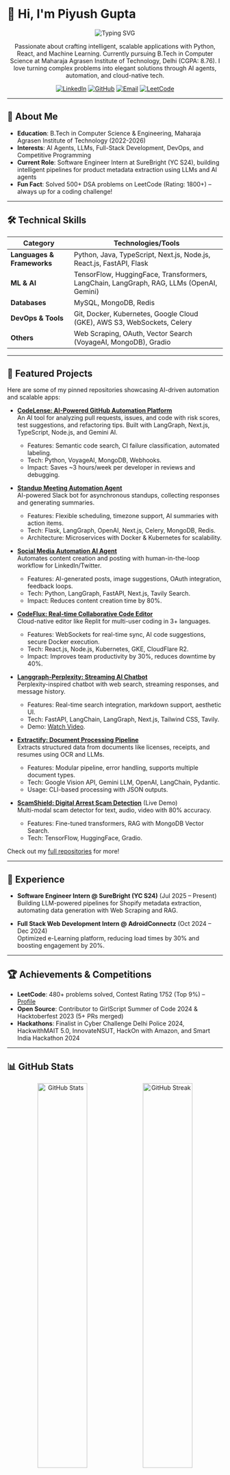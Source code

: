 # 👋 Hi, I'm Piyush Gupta

<p align="center">
  <img src="https://readme-typing-svg.herokuapp.com?font=Fira+Code&size=22&pause=1000&color=4CAF50&center=true&vCenter=true&width=435&lines=AI+Enthusiast;Full-Stack+Developer;ML+Engineer;Building+Scalable+Intelligent+Apps" alt="Typing SVG" />
</p>

<p align="center">
  Passionate about crafting intelligent, scalable applications with Python, React, and Machine Learning. Currently pursuing B.Tech in Computer Science at Maharaja Agrasen Institute of Technology, Delhi (CGPA: 8.76). I love turning complex problems into elegant solutions through AI agents, automation, and cloud-native tech.
</p>

<p align="center">
  <a href="https://www.linkedin.com/in/piyush-gupta-1010/"><img src="https://img.shields.io/badge/LinkedIn-0077B5?style=for-the-badge&logo=linkedin&logoColor=white" alt="LinkedIn"></a>
  <a href="https://github.com/piyush-gpt"><img src="https://img.shields.io/badge/GitHub-100000?style=for-the-badge&logo=github&logoColor=white" alt="GitHub"></a>
  <a href="mailto:piyushgpt10102004@gmail.com"><img src="https://img.shields.io/badge/Email-D14836?style=for-the-badge&logo=gmail&logoColor=white" alt="Email"></a>
  <a href="https://leetcode.com/u/piyush-gpt/"><img src="https://img.shields.io/badge/LeetCode-FFA116?style=for-the-badge&logo=LeetCode&logoColor=black" alt="LeetCode"></a>
</p>

---

## 🚀 About Me

- **Education**: B.Tech in Computer Science & Engineering, Maharaja Agrasen Institute of Technology (2022-2026)
- **Interests**: AI Agents, LLMs, Full-Stack Development, DevOps, and Competitive Programming
- **Current Role**: Software Engineer Intern at SureBright (YC S24), building intelligent pipelines for product metadata extraction using LLMs and AI agents
- **Fun Fact**: Solved 500+ DSA problems on LeetCode (Rating: 1800+) – always up for a coding challenge!

---

## 🛠️ Technical Skills

| Category          | Technologies/Tools |
|-------------------|--------------------|
| **Languages & Frameworks** | Python, Java, TypeScript, Next.js, Node.js, React.js, FastAPI, Flask |
| **ML & AI**       | TensorFlow, HuggingFace, Transformers, LangChain, LangGraph, RAG, LLMs (OpenAI, Gemini) |
| **Databases**     | MySQL, MongoDB, Redis |
| **DevOps & Tools**| Git, Docker, Kubernetes, Google Cloud (GKE), AWS S3, WebSockets, Celery |
| **Others**        | Web Scraping, OAuth, Vector Search (VoyageAI, MongoDB), Gradio |

---

## 🌟 Featured Projects

Here are some of my pinned repositories showcasing AI-driven automation and scalable apps:

- **[CodeLense: AI-Powered GitHub Automation Platform](https://github.com/piyush-gpt/code-lense)**  
  An AI tool for analyzing pull requests, issues, and code with risk scores, test suggestions, and refactoring tips. Built with LangGraph, Next.js, TypeScript, Node.js, and Gemini AI.  
  - Features: Semantic code search, CI failure classification, automated labeling.  
  - Tech: Python, VoyageAI, MongoDB, Webhooks.  
  - Impact: Saves ~3 hours/week per developer in reviews and debugging.

- **[Standup Meeting Automation Agent](https://github.com/piyush-gpt/standup-meeting-automation-agent)**  
  AI-powered Slack bot for asynchronous standups, collecting responses and generating summaries.  
  - Features: Flexible scheduling, timezone support, AI summaries with action items.  
  - Tech: Flask, LangGraph, OpenAI, Next.js, Celery, MongoDB, Redis.  
  - Architecture: Microservices with Docker & Kubernetes for scalability.

- **[Social Media Automation AI Agent](https://github.com/piyush-gpt/Social-Media-Automation-AI-Agent)**  
  Automates content creation and posting with human-in-the-loop workflow for LinkedIn/Twitter.  
  - Features: AI-generated posts, image suggestions, OAuth integration, feedback loops.  
  - Tech: Python, LangGraph, FastAPI, Next.js, Tavily Search.  
  - Impact: Reduces content creation time by 80%.

- **[CodeFlux: Real-time Collaborative Code Editor](https://github.com/piyush-gpt/CodeFlux)**  
  Cloud-native editor like Replit for multi-user coding in 3+ languages.  
  - Features: WebSockets for real-time sync, AI code suggestions, secure Docker execution.  
  - Tech: React.js, Node.js, Kubernetes, GKE, CloudFlare R2.  
  - Impact: Improves team productivity by 30%, reduces downtime by 40%.

- **[Langgraph-Perplexity: Streaming AI Chatbot](https://github.com/piyush-gpt/Langgraph-Perplexity-)**  
  Perplexity-inspired chatbot with web search, streaming responses, and message history.  
  - Features: Real-time search integration, markdown support, aesthetic UI.  
  - Tech: FastAPI, LangChain, LangGraph, Next.js, Tailwind CSS, Tavily.  
  - Demo: [Watch Video](https://www.youtube.com/watch?v=9erokpbu_ZA).

- **[Extractify: Document Processing Pipeline](https://github.com/piyush-gpt/Extractify)**  
  Extracts structured data from documents like licenses, receipts, and resumes using OCR and LLMs.  
  - Features: Modular pipeline, error handling, supports multiple document types.  
  - Tech: Google Vision API, Gemini LLM, OpenAI, LangChain, Pydantic.  
  - Usage: CLI-based processing with JSON outputs.

- **[ScamShield: Digital Arrest Scam Detection](https://scamshield-demo.com)** (Live Demo)  
  Multi-modal scam detector for text, audio, video with 80% accuracy.  
  - Features: Fine-tuned transformers, RAG with MongoDB Vector Search.  
  - Tech: TensorFlow, HuggingFace, Gradio.

Check out my [full repositories](https://github.com/piyush-gpt?tab=repositories) for more!

---

## 💼 Experience

- **Software Engineer Intern @ SureBright (YC S24)** (Jul 2025 – Present)  
  Building LLM-powered pipelines for Shopify metadata extraction, automating data generation with Web Scraping and RAG.

- **Full Stack Web Development Intern @ AdroidConnectz** (Oct 2024 – Dec 2024)  
  Optimized e-Learning platform, reducing load times by 30% and boosting engagement by 20%.

---

## 🏆 Achievements & Competitions

- **LeetCode**: 480+ problems solved, Contest Rating 1752 (Top 9%) – [Profile](https://leetcode.com/u/piyush-gpt/)
- **Open Source**: Contributor to GirlScript Summer of Code 2024 & Hacktoberfest 2023 (5+ PRs merged)
- **Hackathons**: Finalist in Cyber Challenge Delhi Police 2024, HackwithMAIT 5.0, InnovateNSUT, HackOn with Amazon, and Smart India Hackathon 2024

---

## 📊 GitHub Stats

<p align="center">
  <img src="https://github-readme-stats.vercel.app/api?username=piyush-gpt&show_icons=true&theme=radical" alt="GitHub Stats" width="48%" />
  <img src="https://github-readme-streak-stats.herokuapp.com/?user=piyush-gpt&theme=radical" alt="GitHub Streak" width="48%" />
</p>

<p align="center">
  <img src="https://github-readme-stats.vercel.app/api/top-langs/?username=piyush-gpt&layout=compact&theme=radical" alt="Top Languages" />
</p>

---

## 📫 Get in Touch

- Email: piyushgpt10102004@gmail.com
- Phone: +91 8447292422
- LinkedIn: [piyush-gupta-1010](https://www.linkedin.com/in/piyush-gupta-1010/)
- GitHub: [piyush-gpt](https://github.com/piyush-gpt)

Feel free to reach out for collaborations, opportunities, or just to chat about AI and tech!

<p align="center">
  <img src="https://visitor-badge.laobi.icu/badge?page_id=piyush-gpt.piyush-gpt" alt="Visitors">
</p>
